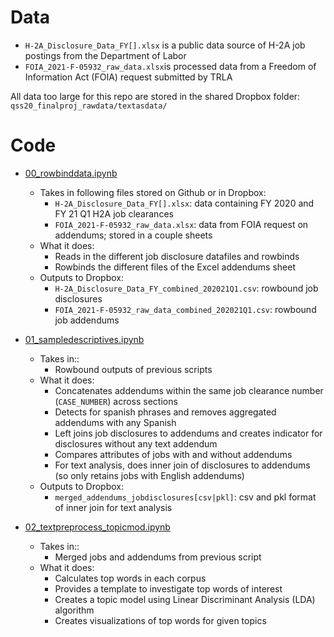 
# Data 

- `H-2A_Disclosure_Data_FY[].xlsx` is a public data source of H-2A job postings from the Department of Labor 
- `FOIA_2021-F-05932_raw_data.xlsx`is processed data from a Freedom of Information Act (FOIA) request submitted by TRLA

All data too large for this repo are stored in the shared Dropbox folder: `qss20_finalproj_rawdata/textasdata/`

# Code

- [00_rowbinddata.ipynb](https://github.com/eunice30718/QSS20_TEXTASDATA_PROJ/blob/main/code/00_rowbinddata.ipynb)
  - Takes in following files stored on Github or in Dropbox:
    - `H-2A_Disclosure_Data_FY[].xlsx`: data containing FY 2020 and FY 21 Q1 H2A job clearances
    - `FOIA_2021-F-05932_raw_data.xlsx`: data from FOIA request on addendums; stored in a couple sheets
  - What it does:
    - Reads in the different job disclosure datafiles and rowbinds
    - Rowbinds the different files of the Excel addendums sheet
  - Outputs to Dropbox:
    - `H-2A_Disclosure_Data_FY_combined_202021Q1.csv`: rowbound job disclosures
    - `FOIA_2021-F-05932_raw_data_combined_202021Q1.csv`: rowbound job addendums

- [01_sampledescriptives.ipynb](https://github.com/eunice30718/QSS20_TEXTASDATA_PROJ/blob/main/code/01_sampledescriptives.ipynb)

  - Takes in::
    - Rowbound outputs of previous scripts
  - What it does:
    - Concatenates addendums within the same job clearance number (`CASE_NUMBER`) across sections
    - Detects for spanish phrases and removes aggregated addendums with any Spanish
    - Left joins job disclosures to addendums and creates indicator for disclosures without any text addendum
    - Compares attributes of jobs with and without addendums
    - For text analysis, does inner join of disclosures to addendums (so only retains jobs with English addendums)
  - Outputs to Dropbox:
    - `merged_addendums_jobdisclosures[csv|pkl]`: csv and pkl format of inner join for text analysis

- [02_textpreprocess_topicmod.ipynb](https://github.com/eunice30718/QSS20_TEXTASDATA_PROJ/blob/main/code/02_textpreprocess_topicmod.ipynb)

  - Takes in::
    - Merged jobs and addendums from previous script
  - What it does:
    - Calculates top words in each corpus
    - Provides a template to investigate  top words of interest
    - Creates a topic model using Linear Discriminant Analysis (LDA) algorithm
    - Creates visualizations of top words for given topics




